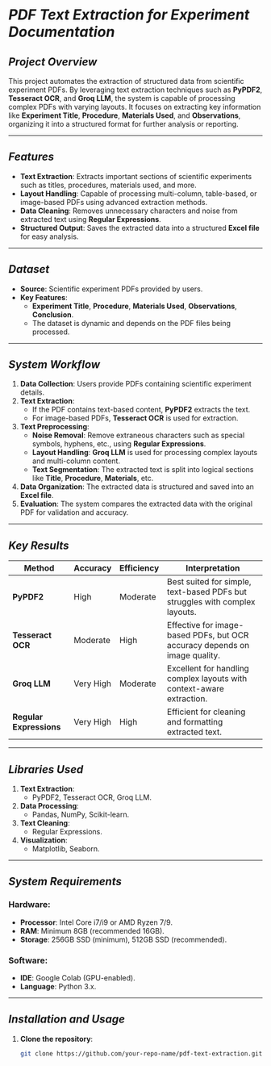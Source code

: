 # *PDF Text Extraction for Experiment Documentation*

## *Project Overview*
This project automates the extraction of structured data from scientific experiment PDFs. By leveraging text extraction techniques such as **PyPDF2**, **Tesseract OCR**, and **Groq LLM**, the system is capable of processing complex PDFs with varying layouts. It focuses on extracting key information like **Experiment Title**, **Procedure**, **Materials Used**, and **Observations**, organizing it into a structured format for further analysis or reporting.

---

## *Features*
- **Text Extraction**: Extracts important sections of scientific experiments such as titles, procedures, materials used, and more.  
- **Layout Handling**: Capable of processing multi-column, table-based, or image-based PDFs using advanced extraction methods.  
- **Data Cleaning**: Removes unnecessary characters and noise from extracted text using **Regular Expressions**.  
- **Structured Output**: Saves the extracted data into a structured **Excel file** for easy analysis.  

---

## *Dataset*
- **Source**: Scientific experiment PDFs provided by users.  
- **Key Features**:
  - **Experiment Title**, **Procedure**, **Materials Used**, **Observations**, **Conclusion**.  
  - The dataset is dynamic and depends on the PDF files being processed.  

---

## *System Workflow*
1. **Data Collection**: Users provide PDFs containing scientific experiment details.  
2. **Text Extraction**:  
   - If the PDF contains text-based content, **PyPDF2** extracts the text.  
   - For image-based PDFs, **Tesseract OCR** is used for extraction.  
3. **Text Preprocessing**:  
   - **Noise Removal**: Remove extraneous characters such as special symbols, hyphens, etc., using **Regular Expressions**.  
   - **Layout Handling**: **Groq LLM** is used for processing complex layouts and multi-column content.  
   - **Text Segmentation**: The extracted text is split into logical sections like **Title**, **Procedure**, **Materials**, etc.  
4. **Data Organization**: The extracted data is structured and saved into an **Excel file**.  
5. **Evaluation**: The system compares the extracted data with the original PDF for validation and accuracy.

---

## *Key Results*

| **Method**             | **Accuracy** | **Efficiency**  | **Interpretation**                                                            |
|------------------------|--------------|-----------------|-------------------------------------------------------------------------------|
| **PyPDF2**             | High         | Moderate        | Best suited for simple, text-based PDFs but struggles with complex layouts.   |
| **Tesseract OCR**      | Moderate     | High            | Effective for image-based PDFs, but OCR accuracy depends on image quality.    |
| **Groq LLM**           | Very High    | Moderate        | Excellent for handling complex layouts with context-aware extraction.         |
| **Regular Expressions**| Very High    | High            | Efficient for cleaning and formatting extracted text.                          |

---

## *Libraries Used*
1. **Text Extraction**:  
   - PyPDF2, Tesseract OCR, Groq LLM.  
2. **Data Processing**:  
   - Pandas, NumPy, Scikit-learn.  
3. **Text Cleaning**:  
   - Regular Expressions.  
4. **Visualization**:  
   - Matplotlib, Seaborn.  

---

## *System Requirements*

### **Hardware**:  
- **Processor**: Intel Core i7/i9 or AMD Ryzen 7/9.  
- **RAM**: Minimum 8GB (recommended 16GB).  
- **Storage**: 256GB SSD (minimum), 512GB SSD (recommended).  

### **Software**:  
- **IDE**: Google Colab (GPU-enabled).  
- **Language**: Python 3.x.  

---

## *Installation and Usage*

1. **Clone the repository**:
   ```bash
   git clone https://github.com/your-repo-name/pdf-text-extraction.git

